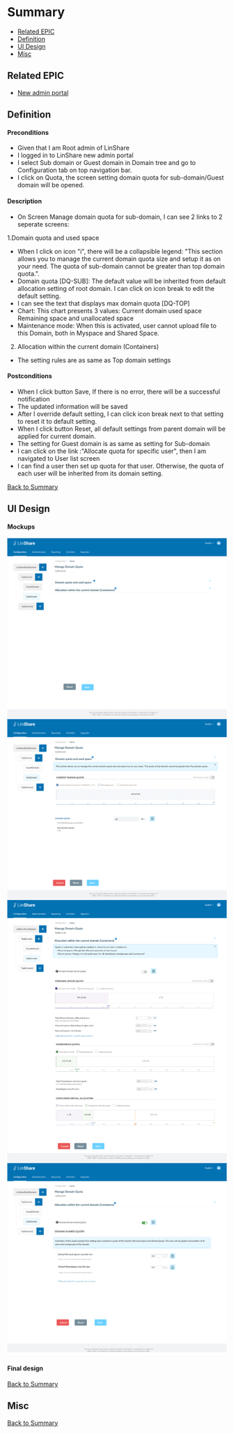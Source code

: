 # Summary

* [Related EPIC](#related-epic)
* [Definition](#definition)
* [UI Design](#ui-design)
* [Misc](#misc)

## Related EPIC

* [New admin portal](./README.md)

## Definition

#### Preconditions

- Given that I am Root admin of LinShare
- I logged in to LinShare new admin portal
- I select Sub domain or Guest domain in Domain tree and go to Configuration tab on top navigation bar.
- I click on Quota, the screen setting domain quota for sub-domain/Guest domain will be opened.

#### Description

- On Screen Manage domain quota for sub-domain, I can see 2 links to 2 seperate screens: 

1.Domain quota and used space

- When I click on icon "i", there will be a collapsible legend: "This section allows you to manage the current domain quota size and setup it as on your need.  The quota of sub-domain cannot be greater than top domain quota.".
- Domain quota [DQ-SUB]: The default value will be inherited from default allocation setting of root domain. I can click on icon break to edit the default setting.
- I can see the text that displays max domain quota [DQ-TOP] 
- Chart: This chart presents 3 values: Current domain used space Remaining space and unallocated space
- Maintenance mode: When this is activated, user cannot upload file to this Domain, both in Myspace and Shared Space.

2. Allocation within the current domain (Containers)
- The setting rules are as same as Top domain settings 

#### Postconditions

- When I click button Save, If there is no error, there will be a successful notification
- The updated information will be saved
- After I override default setting, I can click icon break next to that setting to reset it to default setting.
- When I click button Reset, all default settings from parent domain will be applied for current domain.
- The setting for Guest domain is as same as setting for Sub-domain
- I can click on the link :"Allocate quota for specific user", then I am navigated to User list screen
- I can find a user then set up quota for that user. Otherwise, the quota of each user will be inherited from its domain setting.

[Back to Summary](#summary)

## UI Design

#### Mockups

![story511](./mockups/511.1.png)
![story511](./mockups/511.2.png)
![story511](./mockups/511.3.png)
![story511](./mockups/511.4.png)

#### Final design

[Back to Summary](#summary)
## Misc

[Back to Summary](#summary)
